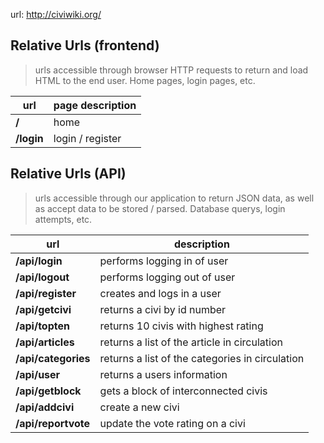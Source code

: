 url: http://civiwiki.org/

Relative Urls (frontend)
-------------
> urls accessible through browser HTTP requests to return and load HTML to the end user. Home pages, login pages, etc.

| url | page description |
| --- | --- |
| **/** | home |
| **/login** | login / register |



Relative Urls (API)
---------
> urls accessible through our application to return JSON data, as well as accept data to be stored / parsed. Database querys, login attempts, etc.

| url | description |
| --- | --- |
| **/api/login** | performs logging in of user |
| **/api/logout** | performs logging out of user |
| **/api/register** | creates and logs in a user |
| **/api/getcivi** | returns a civi by id number |
| **/api/topten** | returns 10 civis with highest rating |
| **/api/articles** | returns a list of the article in circulation |
| **/api/categories** | returns a list of the categories in circulation |
| **/api/user** | returns a users information |
| **/api/getblock** | gets a block of interconnected civis |
| **/api/addcivi** | create a new civi |
| **/api/reportvote** | update the vote rating on a civi |
